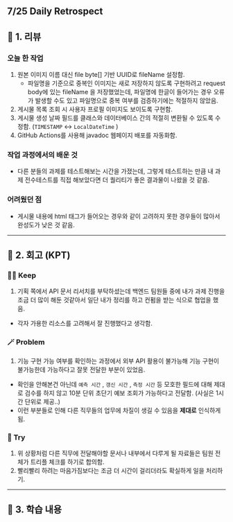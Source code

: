 ## 7/25 Daily Retrospect

## 📒 1. 리뷰

### 오늘 한 작업

1. 원본 이미지 이름 대신 file byte[] 기반 UUID로 fileName 설정함.
    - 파일명을 기준으로 중복인 이미지는 새로 저장하지 않도록 구현하려고 request body에 있는 fileName 을 저장했었는데, 파일명에 한글이 들어가는 경우 오류가 발생할 수도 있고 파일명으로 중복 여부를 검증하기에는 적절하지 않았음.
2. 게시물 목록 조회 시 사용자 프로필 이미지도 보이도록 구현함.
3. 게시물 생성 날짜 필드를 클래스와 데이터베이스 간의 적절히 변환될 수 있도록 수정함. (`TIMESTAMP` ↔️ `LocalDateTime` )
4. GitHub Actions를 사용해 javadoc 웹페이지 배포를 자동화함.

### 작업 과정에서의 배운 것

- 다른 분들의 과제를 테스트해보는 시간을 가졌는데, 그렇게 테스트하는 만큼 내 과제 전수테스트를 직접 해보았다면 더 퀄리티가 좋은 결과물이 나왔을 것 같음.

### 어려웠던 점

- 게시물 내용에 html 태그가 들어오는 경우와 같이 고려하지 못한 경우들이 많아서 완성도가 낮은 것 같음.

---

## 📒 2. 회고 (KPT)

### 🤸‍♂️ Keep

1. 기획 쪽에서 API 문서 리서치를 부탁하셨는데 백엔드 팀원들 중에 내가 과제 진행을 조금 더 많이 해둔 것같아서 일단 내가 정리를 하고 컨펌을 받는 식으로 협업을 했음.
- 각자 가용한 리소스를 고려해서 잘 진행했다고 생각함.

### 🪄 Problem

1. 기능 구현 가능 여부를 확인하는 과정에서 외부 API 활용이 불가능해 기능 구현이 불가능한데 가능하다고 잘못 전달한 부분이 있었음.
- 확인을 안해본건 아닌데 `예측 시간` , `갱신 시간` , `측정 시간` 등 모호한 필드에 대해 제대로 검수를 하지 않고 10분 단위 초단기 예보 조회가 가능하다고 전달함. (사실은 1시간 단위로 제공..)
- 이런 부분들로 인해 다른 직무들의 업무에 차질이 생길 수 있음을 **제대로** 인식하게 됨.

### 🎯 Try

1. 위 상황처럼 다른 직무에 전달해야할 문서나 내부에서 다루게 될 자료들은 팀원 전체가 트리플 체크를 하기로 합의함. 
2. 빨리빨리 하려는 마음가짐보다는 조금 더 시간이 걸리더라도 확실하게 일을 처리하기.

 

---

## 📒 3. 학습 내용